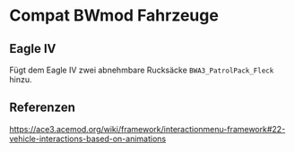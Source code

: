 # Compat BWmod Fahrzeuge

## Eagle IV

Fügt dem Eagle IV zwei abnehmbare Rucksäcke `BWA3_PatrolPack_Fleck` hinzu.

## Referenzen

<https://ace3.acemod.org/wiki/framework/interactionmenu-framework#22-vehicle-interactions-based-on-animations>
